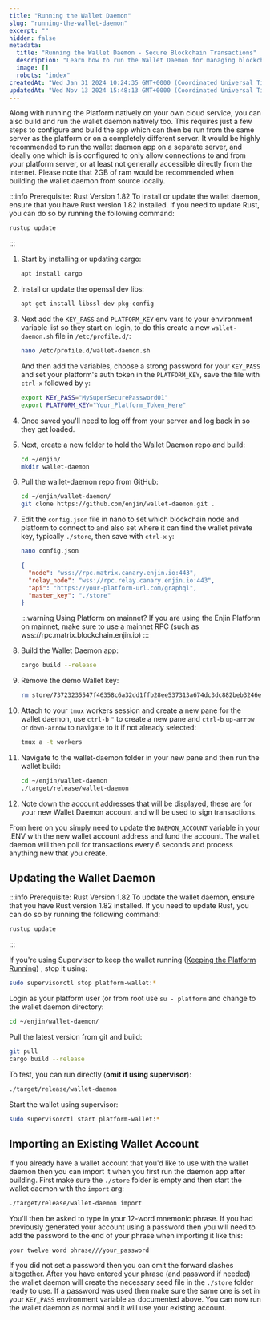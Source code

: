 ```yaml
---
title: "Running the Wallet Daemon"
slug: "running-the-wallet-daemon"
excerpt: ""
hidden: false
metadata: 
  title: "Running the Wallet Daemon - Secure Blockchain Transactions"
  description: "Learn how to run the Wallet Daemon for managing blockchain transactions securely within the Enjin platform."
  image: []
  robots: "index"
createdAt: "Wed Jan 31 2024 10:24:35 GMT+0000 (Coordinated Universal Time)"
updatedAt: "Wed Nov 13 2024 15:48:13 GMT+0000 (Coordinated Universal Time)"
---
```

Along with running the Platform natively on your own cloud service, you can also build and run the wallet daemon natively too.  This requires just a few steps to configure and build the app which can then be run from the same server as the platform or on a completely different server.  It would be highly recommended to run the wallet daemon app on a separate server, and ideally one which is is configured to only allow connections to and from your platform server, or at least not generally accessible directly from the internet.  Please note that 2GB of ram would be recommended when building the wallet daemon from source locally.

:::info Prerequisite: Rust Version 1.82
To install or update the wallet daemon, ensure that you have Rust version 1.82 installed. If you need to update Rust, you can do so by running the following command:

```bash
rustup update
```
:::

1. Start by installing or updating cargo: 
   ```bash
   apt install cargo
   ```

2. Install or update the openssl dev libs: 
   ```bash
   apt-get install libssl-dev pkg-config
   ```

3. Next add the `KEY_PASS` and `PLATFORM_KEY` env vars to your environment variable list so they start on login, to do this create a new `wallet-daemon.sh` file in `/etc/profile.d/`: 
   ```bash
   nano /etc/profile.d/wallet-daemon.sh
   ```
   And then add the variables, choose a strong password for your `KEY_PASS` and set your platform's auth token in the `PLATFORM_KEY`, save the file with `ctrl-x` followed by `y`: 
   ```bash
   export KEY_PASS="MySuperSecurePassword01"
   export PLATFORM_KEY="Your_Platform_Token_Here"
   ```

4. Once saved you'll need to log off from your server and log back in so they get loaded.

5. Next, create a new folder to hold the Wallet Daemon repo and build: 
   ```bash
   cd ~/enjin/
   mkdir wallet-daemon
   ```

6. Pull the wallet-daemon repo from GitHub: 
   ```bash
   cd ~/enjin/wallet-daemon/
   git clone https://github.com/enjin/wallet-daemon.git .
   ```

7. Edit the `config.json` file in nano to set which blockchain node and platform to connect to and also set where it can find the wallet private key, typically `./store`, then save with `ctrl-x` `y`:  

   ```bash
   nano config.json
   ```

   ```json
   {
     "node": "wss://rpc.matrix.canary.enjin.io:443",
     "relay_node": "wss://rpc.relay.canary.enjin.io:443",
     "api": "https://your-platform-url.com/graphql",
     "master_key": "./store"
   }

   ```

   :::warning Using Platform on mainnet?
   If you are using the Enjin Platform on mainnet, make sure to use a mainnet RPC (such as wss://rpc.matrix.blockchain.enjin.io)
   :::

8. Build the Wallet Daemon app: 
   ```bash
   cargo build --release
   ```

9. Remove the demo Wallet key: 
   ```bash
   rm store/73723235547f46358c6a32dd1ffb28ee537313a674dc3dc882beb3246e03aa4dc246022f
   ```

10. Attach to your `tmux` workers session and create a new pane for the wallet daemon, use `ctrl-b` `"` to create a new pane and `ctrl-b` `up-arrow` or `down-arrow` to navigate to it if not already selected: 
    ```bash
    tmux a -t workers
    ```

11. Navigate to the wallet-daemon folder in your new pane and then run the wallet build: 
    ```bash
    cd ~/enjin/wallet-daemon
    ./target/release/wallet-daemon
    ```

12. Note down the account addresses that will be displayed, these are for your new Wallet Daemon account and will be used to sign transactions.

From here on you simply need to update the `DAEMON_ACCOUNT` variable in your .ENV with the new wallet account address and fund the account.  The wallet daemon will then poll for transactions every 6 seconds and process anything new that you create.

## Updating the Wallet Daemon

:::info Prerequisite: Rust Version 1.82
To update the wallet daemon, ensure that you have Rust version 1.82 installed. If you need to update Rust, you can do so by running the following command:

```bash
rustup update
```
:::

If you're using Supervisor to keep the wallet running ([Keeping the Platform Running](https://docs.enjin.io/docs/keeping-the-platform-updated)) , stop it using:

```bash
sudo supervisorctl stop platform-wallet:*
```

Login as your platform user (or from root use `su - platform` and change to the wallet daemon directory:

```bash
cd ~/enjin/wallet-daemon/
```

Pull the latest version from git and build:

```bash
git pull
cargo build --release
```

To test, you can run directly (**omit if using supervisor**):

```bash
./target/release/wallet-daemon
```

Start the wallet using supervisor:

```bash
sudo supervisorctl start platform-wallet:*
```

## Importing an Existing Wallet Account

If you already have a wallet account that you'd like to use with the wallet daemon then you can import it when you first run the daemon app after building.  First make sure the `./store` folder is empty and then start the wallet daemon with the `import` arg:

```bash
./target/release/wallet-daemon import
```

You'll then be asked to type in your 12-word mnemonic phrase. If you had previously generated your account using a password then you will need to add the password to the end of your phrase when importing it like this:

`your twelve word phrase///your_password`

If you did not set a password then you can omit the forward slashes altogether.  After you have entered your phrase (and password if needed) the wallet daemon will create the necessary seed file in the `./store` folder ready to use.  If a password was used then make sure the same one is set in your `KEY_PASS` environment variable as documented above.  You can now run the wallet daemon as normal and it will use your existing account.
